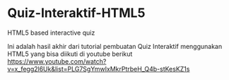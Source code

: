 # Quiz-Interaktif-HTML5
HTML5 based interactive quiz

Ini adalah hasil akhir dari tutorial pembuatan Quiz Interaktif menggunakan HTML5 yang bisa diikuti di youtube berikut
https://www.youtube.com/watch?v=x_fegg2l6Uk&list=PLG7SgYmwIxMkrPtrbeH_Q4b-stKesKZ1s
